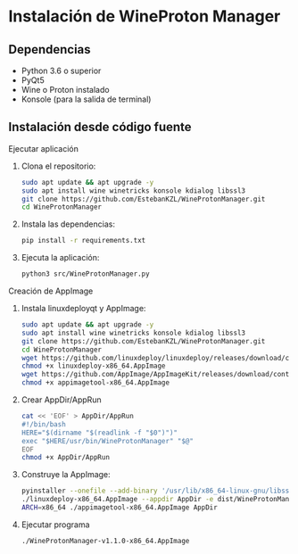 # Instalación de WineProton Manager

## Dependencias

- Python 3.6 o superior
- PyQt5
- Wine o Proton instalado
- Konsole (para la salida de terminal)

## Instalación desde código fuente

Ejecutar aplicación

1. Clona el repositorio:
   ```bash
   sudo apt update && apt upgrade -y
   sudo apt install wine winetricks konsole kdialog libssl3
   git clone https://github.com/EstebanKZL/WineProtonManager.git
   cd WineProtonManager

2. Instala las dependencias:
   ```bash
   pip install -r requirements.txt

3. Ejecuta la aplicación:

   ```bash
   python3 src/WineProtonManager.py


Creación de AppImage

1. Instala linuxdeployqt y AppImage:

   ```bash
   sudo apt update && apt upgrade -y
   sudo apt install wine winetricks konsole kdialog libssl3
   git clone https://github.com/EstebanKZL/WineProtonManager.git
   cd WineProtonManager
   wget https://github.com/linuxdeploy/linuxdeploy/releases/download/continuous/linuxdeploy-x86_64.AppImage
   chmod +x linuxdeploy-x86_64.AppImage
   wget https://github.com/AppImage/AppImageKit/releases/download/continuous/appimagetool-x86_64.AppImage
   chmod +x appimagetool-x86_64.AppImage   
   
2. Crear AppDir/AppRun

   ```bash
   cat << 'EOF' > AppDir/AppRun
   #!/bin/bash
   HERE="$(dirname "$(readlink -f "$0")")"
   exec "$HERE/usr/bin/WineProtonManager" "$@"
   EOF
   chmod +x AppDir/AppRun
   
3. Construye la AppImage:

   ```bash
   pyinstaller --onefile --add-binary '/usr/lib/x86_64-linux-gnu/libssl.so.3:.' --add-binary '/usr/lib/x86_64-linux-gnu/libcrypto.so.3:.' --add-binary '/usr/lib/x86_64-linux-gnu/libcurl.so.4:.' --add-binary '/usr/lib/x86_64-linux-gnu/libgobject-2.0.so.0:.'  src/WineProtonManager.py
   ./linuxdeploy-x86_64.AppImage --appdir AppDir -e dist/WineProtonManager -i icons/WineProtonManager.png -d AppDir/WineProtonManager.desktop
   ARCH=x86_64 ./appimagetool-x86_64.AppImage AppDir

4. Ejecutar programa
   
   ```bash
   ./WineProtonManager-v1.1.0-x86_64.AppImage
